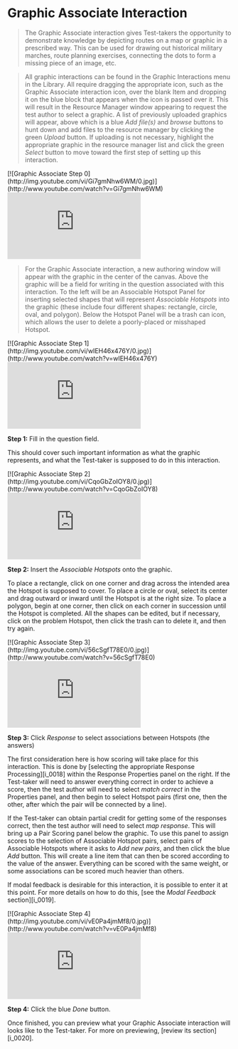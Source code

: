 # Graphic Associate Interaction

>The Graphic Associate interaction gives Test-takers the opportunity to demonstrate knowledge by depicting routes on a map or graphic in a prescribed way. This can be used for drawing out historical military marches, route planning exercises, connecting the dots to form a missing piece of an image, etc. 

>All graphic interactions can be found in the Graphic Interactions menu in the Library. All require dragging the appropriate icon, such as the Graphic Associate interaction icon, over the blank Item and dropping it on the blue block that appears when the icon is passed over it. This will result in the Resource Manager window appearing to request the test author to select a graphic. A list of previously uploaded graphics will appear, above which is a blue *Add file(s)* and *browse* buttons to hunt down and add files to the resource manager by clicking the green *Upload* button. If uploading is not necessary, highlight the appropriate graphic in the resource manager list and click the green *Select* button to move toward the first step of setting up this interaction.

<div class="hidden-video">
[![Graphic Associate Step 0](http://img.youtube.com/vi/Gi7gmNhw6WM/0.jpg)](http://www.youtube.com/watch?v=Gi7gmNhw6WM)
</div>

<div class='embed-container'><iframe src="https://www.youtube.com/embed/Gi7gmNhw6WM?rel=0" frameborder="0" allowfullscreen="true"></iframe></div>

>For the Graphic Associate interaction, a new authoring window will appear with the graphic in the center of the canvas. Above the graphic will be a field for writing in the question associated with this interaction. To the left will be an Associable Hotspot Panel for inserting selected shapes that will represent *Associable Hotspots* into the graphic (these include four different shapes: rectangle, circle, oval, and polygon). Below the Hotspot Panel will be a trash can icon, which allows the user to delete a poorly-placed or misshaped Hotspot. 

<div class="hidden-video">
[![Graphic Associate Step 1](http://img.youtube.com/vi/wIEH46x476Y/0.jpg)](http://www.youtube.com/watch?v=wIEH46x476Y)
</div>

<div class='embed-container'><iframe src="https://www.youtube.com/embed/wIEH46x476Y?rel=0" frameborder="0" allowfullscreen="true"></iframe></div>

**Step 1:** Fill in the question field. 

This should cover such important information as what the graphic represents, and what the Test-taker is supposed to do in this interaction.

<div class="hidden-video">
[![Graphic Associate Step 2](http://img.youtube.com/vi/CqoGbZoIOY8/0.jpg)](http://www.youtube.com/watch?v=CqoGbZoIOY8)
</div>

<div class='embed-container'><iframe src="https://www.youtube.com/embed/CqoGbZoIOY8?rel=0" frameborder="0" allowfullscreen="true"></iframe></div>

**Step 2:** Insert the *Associable Hotspots* onto the graphic.

To place a rectangle, click on one corner and drag across the intended area the Hotspot is supposed to cover. To place a circle or oval, select its center and drag outward or inward until the Hotspot is at the right size. To place a polygon, begin at one corner, then click on each corner in succession until the Hotspot is completed. All the shapes can be edited, but if necessary, click on the problem Hotspot, then click the trash can to delete it, and then try again.

<div class="hidden-video">
[![Graphic Associate Step 3](http://img.youtube.com/vi/56cSgfT78E0/0.jpg)](http://www.youtube.com/watch?v=56cSgfT78E0)
</div>

<div class='embed-container'><iframe src="https://www.youtube.com/embed/56cSgfT78E0?rel=0" frameborder="0" allowfullscreen="true"></iframe></div>

**Step 3:** Click *Response* to select associations between Hotspots (the answers)

The first consideration here is how scoring will take place for this interaction. This is done by [selecting the appropriate Response Processing][i_0018] within the Response Properties panel on the right. If the Test-taker will need to answer everything correct in order to achieve a score, then the test author will need to select *match correct* in the Properties panel, and then begin to select Hotspot pairs (first one, then the other, after which the pair will be connected by a line). 

If the Test-taker can obtain partial credit for getting some of the responses correct, then the test author will need to select *map response*. This will bring up a Pair Scoring panel below the graphic. To use this panel to assign scores to the selection of Associable Hotspot pairs, select pairs of Associable Hotspots where it asks to *Add new pairs*, and then click the blue *Add* button. This will create a line item that can then be scored according to the value of the answer. Everything can be scored with the same weight, or some associations can be scored much heavier than others.

If modal feedback is desirable for this interaction, it is possible to enter it at this point. For more details on how to do this, [see the *Modal Feedback* section][i_0019].

<div class="hidden-video">
[![Graphic Associate Step 4](http://img.youtube.com/vi/vE0Pa4jmMf8/0.jpg)](http://www.youtube.com/watch?v=vE0Pa4jmMf8)
</div>

<div class='embed-container'><iframe src="https://www.youtube.com/embed/vE0Pa4jmMf8?rel=0" frameborder="0" allowfullscreen="true"></iframe></div>

**Step 4:** Click the blue *Done* button.

Once finished, you can preview what your Graphic Associate interaction will looks like to the Test-taker. For more on previewing, [review its section][i_0020].
